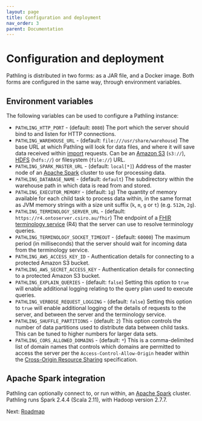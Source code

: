 ```yaml
---
layout: page
title: Configuration and deployment
nav_order: 3
parent: Documentation
---
```


# Configuration and deployment

Pathling is distributed in two forms: as a JAR file, and a Docker image. Both
forms are configured in the same way, through environment variables.

## Environment variables

The following variables can be used to configure a Pathling instance:

- `PATHLING_HTTP_PORT` - (default: `8080`) The port which the server should bind
  to and listen for HTTP connections.
- `PATHLING_WAREHOUSE_URL` - (default: `file:///usr/share/warehouse`) The base
  URL at which Pathling will look for data files, and where it will save data
  received within [import](./import.html) requests. Can be an
  [Amazon S3](https://aws.amazon.com/s3/) (`s3://`),
  [HDFS](https://hadoop.apache.org/docs/r1.2.1/hdfs_design.html) (`hdfs://`) or
  filesystem (`file://`) URL.
- `PATHLING_SPARK_MASTER_URL` - (default: `local[*]`) Address of the master node
  of an [Apache Spark](https://spark.apache.org/) cluster to use for processing
  data.
- `PATHLING_DATABASE_NAME` - (default: `default`) The subdirectory within the
  warehouse path in which data is read from and stored.
- `PATHLING_EXECUTOR_MEMORY` - (default: `1g`) The quantity of memory available
  for each child task to process data within, in the same format as JVM memory
  strings with a size unit suffix (`k`, `m`, `g` or `t`) (e.g. `512m`, `2g`).
- `PATHLING_TERMINOLOGY_SERVER_URL` - (default:
  `https://r4.ontoserver.csiro.au/fhir`) The endpoint of a
  [FHIR terminology service](https://hl7.org/fhir/R4/terminology-service.html)
  (R4) that the server can use to resolve terminology queries.
- `PATHLING_TERMINOLOGY_SOCKET_TIMEOUT` - (default: `60000`) The maximum period
  (in milliseconds) that the server should wait for incoming data from the
  terminology service.
- `PATHLING_AWS_ACCESS_KEY_ID` - Authentication details for connecting to a
  protected Amazon S3 bucket.
- `PATHLING_AWS_SECRET_ACCESS_KEY` - Authentication details for connecting to a
  protected Amazon S3 bucket.
- `PATHLING_EXPLAIN_QUERIES` - (default: `false`) Setting this option to `true`
  will enable additional logging relating to the query plan used to execute
  queries.
- `PATHLING_VERBOSE_REQUEST_LOGGING` - (default: `false`) Setting this option to
  `true` will enable additional logging of the details of requests to the
  server, and between the server and the terminology service.
- `PATHLING_SHUFFLE_PARTITIONS` - (default: `2`) This option controls the number
  of data partitions used to distribute data between child tasks. This can be
  tuned to higher numbers for larger data sets.
- `PATHLING_CORS_ALLOWED_DOMAINS` - (default: `*`) This is a comma-delimited
  list of domain names that controls which domains are permitted to access the
  server per the `Access-Control-Allow-Origin` header within the
  [Cross-Origin Resource Sharing](https://developer.mozilla.org/en-US/docs/Web/HTTP/CORS)
  specification.

## Apache Spark integration

Pathling can optionally connect to, or run within, an
[Apache Spark](https://spark.apache.org/) cluster. Pathling runs Spark 2.4.4
(Scala 2.11), with Hadoop version 2.7.7.

Next: [Roadmap](./roadmap)
